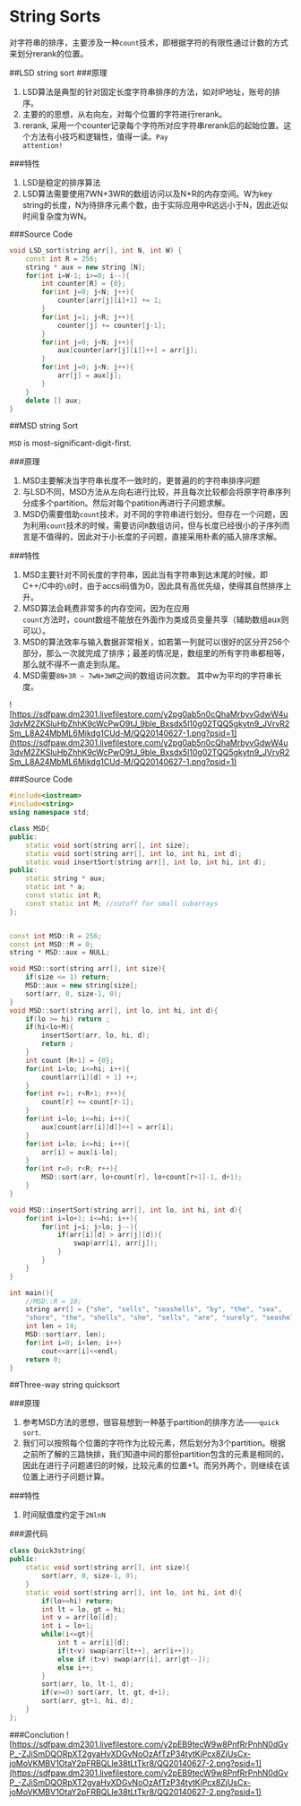 # String Sorts

对字符串的排序，主要涉及一种<code>count</code>技术，即根据字符的有限性通过计数的方式来划分rerank的位置。

##LSD string sort
###原理
1. LSD算法是典型的针对固定长度字符串排序的方法，如对IP地址，账号的排序。
2. 主要的的思想，从右向左，对每个位置的字符进行rerank。
3. rerank, 采用一个counter记录每个字符所对应字符串rerank后的起始位置。这个方法有小技巧和逻辑性，值得一读。<code>Pay attention!</code>

###特性
1. LSD是稳定的排序算法
2. LSD算法需要使用7WN+3WR的数组访问以及N+R的内存空间。W为key string的长度，N为待排序元素个数，由于实际应用中R远远小于N，因此近似时间复杂度为WN。

###Source Code
```cpp
void LSD_sort(string arr[], int N, int W) {
    const int R = 256;
    string * aux = new string [N];
    for(int i=W-1; i>=0; i--){
        int counter[R] = {0};
        for(int j=0; j<N; j++){
            counter[arr[j][i]+1] += 1;
        }
        for(int j=1; j<R; j++){
            counter[j] += counter[j-1];
        }
        for(int j=0; j<N; j++){
            aux[counter[arr[j][i]]++] = arr[j];
        }
        for(int j=0; j<N; j++){
            arr[j] = aux[j];
        }
    }
    delete [] aux;
}
```

##MSD string Sort

<code>MSD</code> is most-significant-digit-first.

###原理
1. MSD主要解决当字符串长度不一致时的，更普遍的的字符串排序问题
2. 与LSD不同，MSD方法从左向右进行比较，并且每次比较都会将原字符串序列分成多个partition。然后对每个patition再进行子问题求解。
3. MSD仍需要借助<code>count</code>技术，对不同的字符串进行划分。但存在一个问题，因为利用<code>count</code>技术的时候，需要访问<code>R</code>数组访问，但与长度已经很小的子序列而言是不值得的，因此对于小长度的子问题，直接采用朴素的插入排序求解。

###特性

1. MSD主要针对不同长度的字符串，因此当有字符串到达末尾的时候，即C++/C中的<code>\0</code>时，由于accsi码值为0，因此具有高优先级，使得其自然排序上升。
2. MSD算法会耗费非常多的内存空间，因为在应用<code>    count</code>方法时，count数组不能放在外面作为类成员变量共享（辅助数组aux则可以）。
3. MSD的算法效率与输入数据非常相关，如若第一列就可以很好的区分开256个部分，那么一次就完成了排序；最差的情况是，数组里的所有字符串都相等，那么就不得不一直走到队尾。
4. MSD需要<code>8N+3R ~ 7wN+3WR</code>之间的数组访问次数。 其中w为平均的字符串长度。

![https://sdfpaw.dm2301.livefilestore.com/y2pg0ab5n0cQhaMrbyvGdwW4u3dvM2ZKSluHbZhhK9cWcPwO9tJ_9ble_Bxsdx5l10g02TQQ5gkytn9_JVrvR2Sm_L8A24MbML6Mikdg1CUd-M/QQ20140627-1.png?psid=1](https://sdfpaw.dm2301.livefilestore.com/y2pg0ab5n0cQhaMrbyvGdwW4u3dvM2ZKSluHbZhhK9cWcPwO9tJ_9ble_Bxsdx5l10g02TQQ5gkytn9_JVrvR2Sm_L8A24MbML6Mikdg1CUd-M/QQ20140627-1.png?psid=1)

###Source Code
```cpp
#include<iostream>
#include<string>
using namespace std;

class MSD{
public:
    static void sort(string arr[], int size);
    static void sort(string arr[], int lo, int hi, int d);
    static void insertSort(string arr[], int lo, int hi, int d);
public:
    static string * aux;
    static int * a;
    const static int R;
    const static int M; //cutoff for small subarrays
};


const int MSD::R = 256;
const int MSD::M = 0;
string * MSD::aux = NULL;

void MSD::sort(string arr[], int size){
    if(size <= 1) return;
    MSD::aux = new string[size];
    sort(arr, 0, size-1, 0);
}
void MSD::sort(string arr[], int lo, int hi, int d){
    if(lo >= hi) return ;
    if(hi<lo+M){
        insertSort(arr, lo, hi, d);
        return ;
    }
    int count [R+1] = {0};
    for(int i=lo; i<=hi; i++){
        count[arr[i][d] + 1] ++;
    }
    for(int r=1; r<R+1; r++){
        count[r] += count[r-1];
    }
    for(int i=lo; i<=hi; i++){
        aux[count[arr[i][d]]++] = arr[i];
    }
    for(int i=lo; i<=hi; i++){
        arr[i] = aux[i-lo];
    }
    for(int r=0; r<R; r++){
        MSD::sort(arr, lo+count[r], lo+count[r+1]-1, d+1);
    }
}

void MSD::insertSort(string arr[], int lo, int hi, int d){
    for(int i=lo+1; i<=hi; i++){
        for(int j=i; j>lo; j--){
            if(arr[i][d] > arr[j][d]){
                swap(arr[i], arr[j]);
            }
        }
    }
}

int main(){
    //MSD::R = 10;
    string arr[] = {"she", "sells", "seashells", "by", "the", "sea",
    "shore", "the", "shells", "she", "sells", "are", "surely", "seashells"};
    int len = 14;
    MSD::sort(arr, len);
    for(int i=0; i<len; i++)
        cout<<arr[i]<<endl;
    return 0;
}
```

##Three-way string quicksort

###原理
1. 参考MSD方法的思想，很容易想到一种基于partition的排序方法——<code>quick sort</code>.
2. 我们可以按照每个位置的字符作为比较元素，然后划分为3个partition。根据之前所了解的三路快排，我们知道中间的那份partition包含的元素是相同的，因此在进行子问题递归的时候，比较元素的位置+1。而另外两个，则继续在该位置上进行子问题计算。

###特性

1. 时间赋值度约定于<code>2NlnN</code>

###源代码
```cpp
class Quick3string{
public:
    static void sort(string arr[], int size){
        sort(arr, 0, size-1, 0);
    }
    static void sort(string arr[], int lo, int hi, int d){
        if(lo>=hi) return;
        int lt = lo, gt = hi;
        int v = arr[lo][d];
        int i = lo+1;
        while(i<=gt){
            int t = arr[i][d];
            if(t<v) swap(arr[lt++], arr[i++]);
            else if (t>v) swap(arr[i], arr[gt--]);
            else i++;
        }
        sort(arr, lo, lt-1, d);
        if(v>=0) sort(arr, lt, gt, d+1);
        sort(arr, gt+1, hi, d);
    }
};
```
###Conclution
![https://sdfpaw.dm2301.livefilestore.com/y2pEB9tecW9w8PnfRrPnhN0dGvP_-ZJiSmDQORpXT2gyaHvXDGvNoOzAfTzP34tytKjPcx8ZjUsCx-joMoVKMBV1OtaY2pFRBQLIe38tLtTkr8/QQ20140627-2.png?psid=1](https://sdfpaw.dm2301.livefilestore.com/y2pEB9tecW9w8PnfRrPnhN0dGvP_-ZJiSmDQORpXT2gyaHvXDGvNoOzAfTzP34tytKjPcx8ZjUsCx-joMoVKMBV1OtaY2pFRBQLIe38tLtTkr8/QQ20140627-2.png?psid=1)

